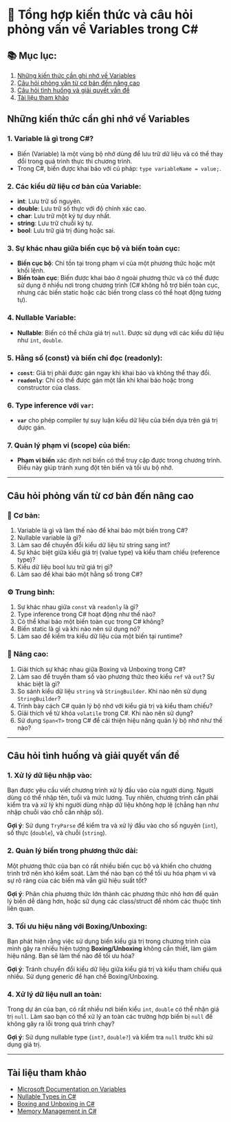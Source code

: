 # 📝 Tổng hợp kiến thức và câu hỏi phỏng vấn về Variables trong C#

## 📚 Mục lục:

1. [Những kiến thức cần ghi nhớ về Variables](#những-kiến-thức-cần-ghi-nhớ-về-variables)
2. [Câu hỏi phỏng vấn từ cơ bản đến nâng cao](#câu-hỏi-phỏng-vấn-từ-cơ-bản-đến-nâng-cao)
3. [Câu hỏi tình huống và giải quyết vấn đề](#câu-hỏi-tình-huống-và-giải-quyết-vấn-đề)
4. [Tài liệu tham khảo](#tài-liệu-tham-khảo)

## Những kiến thức cần ghi nhớ về Variables

### 1. Variable là gì trong C#?

- Biến (Variable) là một vùng bộ nhớ dùng để lưu trữ dữ liệu và có thể thay đổi trong quá trình thực thi chương trình.
- Trong C#, biến được khai báo với cú pháp: `type variableName = value;`.

### 2. Các kiểu dữ liệu cơ bản của Variable:

- **int**: Lưu trữ số nguyên.
- **double**: Lưu trữ số thực với độ chính xác cao.
- **char**: Lưu trữ một ký tự duy nhất.
- **string**: Lưu trữ chuỗi ký tự.
- **bool**: Lưu trữ giá trị đúng hoặc sai.

### 3. Sự khác nhau giữa biến cục bộ và biến toàn cục:

- **Biến cục bộ**: Chỉ tồn tại trong phạm vi của một phương thức hoặc một khối lệnh.
- **Biến toàn cục**: Biến được khai báo ở ngoài phương thức và có thể được sử dụng ở nhiều nơi trong chương trình (C# không hỗ trợ biến toàn cục, nhưng các biến static hoặc các biến trong class có thể hoạt động tương tự).

### 4. Nullable Variable:

- **Nullable**: Biến có thể chứa giá trị `null`. Được sử dụng với các kiểu dữ liệu như `int`, `double`.

### 5. Hằng số (const) và biến chỉ đọc (readonly):

- **`const`**: Giá trị phải được gán ngay khi khai báo và không thể thay đổi.
- **`readonly`**: Chỉ có thể được gán một lần khi khai báo hoặc trong constructor của class.

### 6. Type inference với `var`:

- **`var`** cho phép compiler tự suy luận kiểu dữ liệu của biến dựa trên giá trị được gán.

### 7. Quản lý phạm vi (scope) của biến:

- **Phạm vi biến** xác định nơi biến có thể truy cập được trong chương trình. Điều này giúp tránh xung đột tên biến và tối ưu bộ nhớ.

---

## Câu hỏi phỏng vấn từ cơ bản đến nâng cao

### 🔰 **Cơ bản**:

1. Variable là gì và làm thế nào để khai báo một biến trong C#?
2. Nullable variable là gì?
3. Làm sao để chuyển đổi kiểu dữ liệu từ string sang int?
4. Sự khác biệt giữa kiểu giá trị (value type) và kiểu tham chiếu (reference type)?
5. Kiểu dữ liệu bool lưu trữ giá trị gì?
6. Làm sao để khai báo một hằng số trong C#?

### ⚙️ **Trung bình**:

1. Sự khác nhau giữa `const` và `readonly` là gì?
2. Type inference trong C# hoạt động như thế nào?
3. Có thể khai báo một biến toàn cục trong C# không?
4. Biến static là gì và khi nào nên sử dụng nó?
5. Làm sao để kiểm tra kiểu dữ liệu của một biến tại runtime?

### 🚀 **Nâng cao**:

1. Giải thích sự khác nhau giữa Boxing và Unboxing trong C#?
2. Làm sao để truyền tham số vào phương thức theo kiểu `ref` và `out`? Sự khác biệt là gì?
3. So sánh kiểu dữ liệu `string` và `StringBuilder`. Khi nào nên sử dụng `StringBuilder`?
4. Trình bày cách C# quản lý bộ nhớ với kiểu giá trị và kiểu tham chiếu?
5. Giải thích về từ khóa `volatile` trong C#. Khi nào nên sử dụng?
6. Sử dụng `Span<T>` trong C# để cải thiện hiệu năng quản lý bộ nhớ như thế nào?

---

## Câu hỏi tình huống và giải quyết vấn đề

### 1. **Xử lý dữ liệu nhập vào**:

Bạn được yêu cầu viết chương trình xử lý đầu vào của người dùng. Người dùng có thể nhập tên, tuổi và mức lương. Tuy nhiên, chương trình cần phải kiểm tra và xử lý khi người dùng nhập dữ liệu không hợp lệ (chẳng hạn như nhập chuỗi vào chỗ cần nhập số).

**Gợi ý**: Sử dụng `TryParse` để kiểm tra và xử lý đầu vào cho số nguyên (`int`), số thực (`double`), và chuỗi (`string`).

### 2. **Quản lý biến trong phương thức dài**:

Một phương thức của bạn có rất nhiều biến cục bộ và khiến cho chương trình trở nên khó kiểm soát. Làm thế nào bạn có thể tối ưu hóa phạm vi và sự rõ ràng của các biến mà vẫn giữ hiệu suất tốt?

**Gợi ý**: Phân chia phương thức lớn thành các phương thức nhỏ hơn để quản lý biến dễ dàng hơn, hoặc sử dụng các class/struct để nhóm các thuộc tính liên quan.

### 3. **Tối ưu hiệu năng với Boxing/Unboxing**:

Bạn phát hiện rằng việc sử dụng biến kiểu giá trị trong chương trình của mình gây ra nhiều hiện tượng **Boxing/Unboxing** không cần thiết, làm giảm hiệu năng. Bạn sẽ làm thế nào để tối ưu hóa?

**Gợi ý**: Tránh chuyển đổi kiểu dữ liệu giữa kiểu giá trị và kiểu tham chiếu quá nhiều. Sử dụng generic để hạn chế Boxing/Unboxing.

### 4. **Xử lý dữ liệu null an toàn**:

Trong dự án của bạn, có rất nhiều nơi biến kiểu `int`, `double` có thể nhận giá trị `null`. Làm sao bạn có thể xử lý an toàn các trường hợp biến bị `null` để không gây ra lỗi trong quá trình chạy?

**Gợi ý**: Sử dụng nullable type (`int?`, `double?`) và kiểm tra `null` trước khi sử dụng giá trị.

---

## Tài liệu tham khảo

- [Microsoft Documentation on Variables](https://learn.microsoft.com/en-us/dotnet/csharp/programming-guide/variables/)
- [Nullable Types in C#](https://learn.microsoft.com/en-us/dotnet/csharp/language-reference/builtin-types/nullable-value-types)
- [Boxing and Unboxing in C#](https://learn.microsoft.com/en-us/dotnet/csharp/programming-guide/types/boxing-and-unboxing)
- [Memory Management in C#](https://learn.microsoft.com/en-us/dotnet/standard/garbage-collection/)

